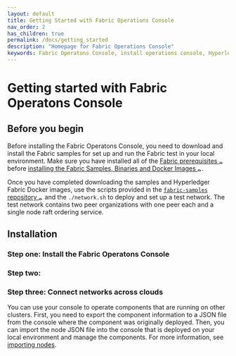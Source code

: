 ```yaml
---
layout: default
title: Getting Started with Fabric Operations Console
nav_order: 2
has_children: true
permalink: /docs/getting_started
description: "Homepage for Fabric Operations Console"
keywords: Fabric Operatons Console, install operations console, Hyperledger Fabric Docker, Fabric test, Fabric samples
---
```


# Getting started with Fabric Operatons Console

## Before you begin

Before installing the Fabric Operatons Console, you need to download and install the Fabric samples for set up and run the Fabric test in your local environment. Make sure you have installed all of the <a href="https://hyperledger-fabric.readthedocs.io/en/latest/prereqs.html" target="_blank">Fabric prerequisites <img src="/docs/images/external.png" width="10" alt="external" valign="middle"></a> before <a href="https://hyperledger-fabric.readthedocs.io/en/latest/install.html" target="_blank">installing the Fabric Samples, Binaries and Docker Images <img src="/docs/images/external.png" width="10" alt="external" valign="middle"></a>.

Once you have completed downloading the samples and Hyperledger Fabric Docker images, use the scripts provided in the <a href="https://github.com/hyperledger/fabric-samples" target="_blank">`fabric-samples` repository <img src="/docs/images/external.png" width="10" alt="external" valign="middle"></a> and  the `./network.sh` to deploy and set up a test network. The test network contains two peer organizations with one peer each and a single node raft ordering service.


## Installation

### Step one: Install the Fabric Operatons Console

### Step two:

### Step three: Connect networks across clouds

You can use your console to operate components that are running on other clusters. First, you need to export the component information to a JSON file from the console where the component was originally deployed. Then, you can import the node JSON file into the console that is deployed on your local environment and manage the components. For more information, see [importing nodes](/docs/using_console/console-import-nodes.md).
